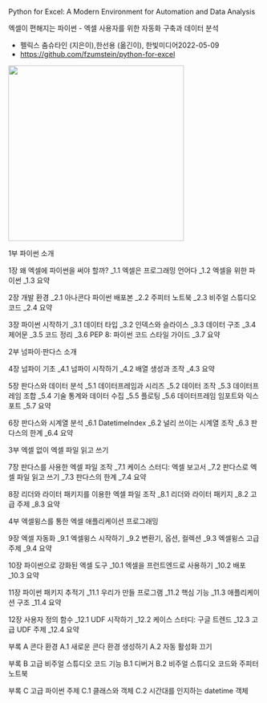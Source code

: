 Python for Excel: A Modern Environment for Automation and Data Analysis

엑셀이 편해지는 파이썬 - 엑셀 사용자를 위한 자동화 구축과 데이터 분석 

- 펠릭스 춤슈타인 (지은이),한선용 (옮긴이), 한빛미디어2022-05-09 
- https://github.com/fzumstein/python-for-excel 
<img src="https://image.aladin.co.kr/product/29296/13/cover500/k612837404_1.jpg" width="350">



1부 파이썬 소개

1장 왜 엑셀에 파이썬을 써야 할까?
_1.1 엑셀은 프로그래밍 언어다
_1.2 엑셀을 위한 파이썬
_1.3 요약

2장 개발 환경
_2.1 아나콘다 파이썬 배포본
_2.2 주피터 노트북
_2.3 비주얼 스튜디오 코드
_2.4 요약

3장 파이썬 시작하기
_3.1 데이터 타입
_3.2 인덱스와 슬라이스
_3.3 데이터 구조
_3.4 제어문
_3.5 코드 정리
_3.6 PEP 8: 파이썬 코드 스타일 가이드
_3.7 요약

2부 넘파이·판다스 소개

4장 넘파이 기초
_4.1 넘파이 시작하기
_4.2 배열 생성과 조작
_4.3 요약

5장 판다스와 데이터 분석
_5.1 데이터프레임과 시리즈
_5.2 데이터 조작
_5.3 데이터프레임 조합
_5.4 기술 통계와 데이터 수집
_5.5 플로팅
_5.6 데이터프레임 임포트와 익스포트
_5.7 요약

6장 판다스와 시계열 분석
_6.1 DatetimeIndex
_6.2 널리 쓰이는 시계열 조작
_6.3 판다스의 한계
_6.4 요약

3부 엑셀 없이 엑셀 파일 읽고 쓰기

7장 판다스를 사용한 엑셀 파일 조작
_7.1 케이스 스터디: 엑셀 보고서
_7.2 판다스로 엑셀 파일 읽고 쓰기
_7.3 판다스의 한계
_7.4 요약

8장 리더와 라이터 패키지를 이용한 엑셀 파일 조작
_8.1 리더와 라이터 패키지
_8.2 고급 주제
_8.3 요약

4부 엑셀윙스를 통한 엑셀 애플리케이션 프로그래밍

9장 엑셀 자동화
_9.1 엑셀윙스 시작하기
_9.2 변환기, 옵션, 컬렉션
_9.3 엑셀윙스 고급 주제
_9.4 요약

10장 파이썬으로 강화된 엑셀 도구
_10.1 엑셀을 프런트엔드로 사용하기
_10.2 배포
_10.3 요약

11장 파이썬 패키지 추적기
_11.1 우리가 만들 프로그램
_11.2 핵심 기능
_11.3 애플리케이션 구조
_11.4 요약

12장 사용자 정의 함수
_12.1 UDF 시작하기
_12.2 케이스 스터디: 구글 트렌드
_12.3 고급 UDF 주제
_12.4 요약

부록 A 콘다 환경
A.1 새로운 콘다 환경 생성하기
A.2 자동 활성화 끄기

부록 B 고급 비주얼 스튜디오 코드 기능
B.1 디버거
B.2 비주얼 스튜디오 코드와 주피터 노트북

부록 C 고급 파이썬 주제
C.1 클래스와 객체
C.2 시간대를 인지하는 datetime 객체
